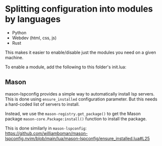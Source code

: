 # Splitting configuration into modules by languages

- Python
- Webdev (html, css, js)
- Rust

This makes it easier to enable/disable just the modules you need on a given machine.

To enable a module, add the following to this folder's init.lua:


## Mason

mason-lspconfig provides a simple way to automatically install lsp servers.
This is done using `ensure_installed` configuration parameter.
But this needs a hard-coded list of servers to install.

Instead, we use the `mason-registry.get_package()` to get the Mason package
`mason-core.Package:install()` function to install the package. 

This is done similarly in `mason-lspconfig`: 
https://github.com/williamboman/mason-lspconfig.nvim/blob/main/lua/mason-lspconfig/ensure_installed.lua#L25



